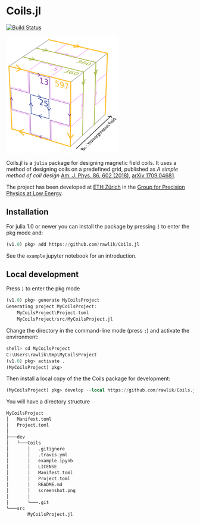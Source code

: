 # Coils.jl
[![Build Status](https://travis-ci.org/rawlik/Coils.jl.svg?branch=master)](https://travis-ci.org/rawlik/Coils.jl)

![](https://raw.githubusercontent.com/rawlik/Coils.jl/master/screenshot.png)

Coils.jl is a `julia` package for designing magnetic field coils. It uses a method of designing coils on a predefined grid, published as *A simple method of coil design* [Am. J. Phys. 86, 602 (2018)](https://doi.org/10.1119/1.5042244), [arXiv 1709.04681](https://arxiv.org/abs/1709.04681).

The project has been developed at [ETH Zürich](https://www.ethz.ch/) in the [Group for Precision Physics at Low Energy](http://www.edm.ethz.ch/).


## Installation
For julia 1.0 or newer you can install the package by pressing `]` to enter the pkg mode and:
```julia
(v1.0) pkg> add https://github.com/rawlik/Coils.jl
```

See the `example` jupyter notebook for an introduction.


## Local development
Press `]` to enter the pkg mode
```julia
(v1.0) pkg> generate MyCoilsProject
Generating project MyCoilsProject:
    MyCoilsProject\Project.toml
    MyCoilsProject/src/MyCoilsProject.jl
```

Change the directory in the command-line mode (press `;`) and activate
the environment:
```julia
shell> cd MyCoilsProject
C:\Users\rawlik\tmp\MyCoilsProject
(v1.0) pkg> activate .
(MyCoilsProject) pkg>
```

Then install a local copy of the the Coils package for development:
```julia
(MyCoilsProject) pkg> develop --local https://github.com/rawlik/Coils.jl
```

You will have a directory structure 
```
MyCoilsProject
│   Manifest.toml
│   Project.toml
│
├───dev
│   └───Coils
│       │   .gitignore
│       │   .travis.yml
│       │   example.ipynb
│       │   LICENSE
│       │   Manifest.toml
│       │   Project.toml
│       │   README.md
│       │   screenshot.png
│       │
│       └───.git
└───src
        MyCoilsProject.jl
```







